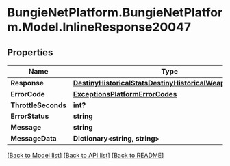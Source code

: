 # BungieNetPlatform.BungieNetPlatform.Model.InlineResponse20047
## Properties

Name | Type | Description | Notes
------------ | ------------- | ------------- | -------------
**Response** | [**DestinyHistoricalStatsDestinyHistoricalWeaponStatsData**](DestinyHistoricalStatsDestinyHistoricalWeaponStatsData.md) |  | [optional] 
**ErrorCode** | [**ExceptionsPlatformErrorCodes**](ExceptionsPlatformErrorCodes.md) |  | [optional] 
**ThrottleSeconds** | **int?** |  | [optional] 
**ErrorStatus** | **string** |  | [optional] 
**Message** | **string** |  | [optional] 
**MessageData** | **Dictionary&lt;string, string&gt;** |  | [optional] 

[[Back to Model list]](../README.md#documentation-for-models) [[Back to API list]](../README.md#documentation-for-api-endpoints) [[Back to README]](../README.md)

